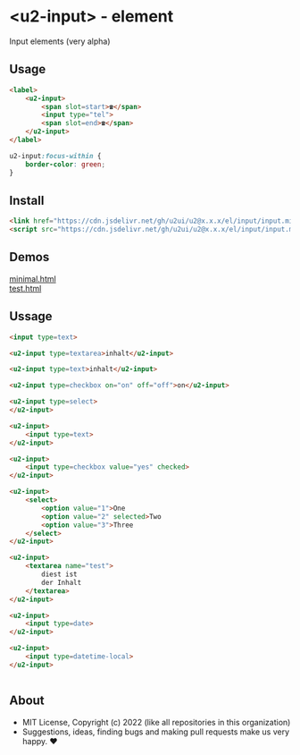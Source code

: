 # &lt;u2-input&gt; - element
Input elements (very alpha)

## Usage

```html
<label>
    <u2-input>
        <span slot=start>☎</span>
        <input type="tel">
        <span slot=end>☎</span>
    </u2-input>
</label>
```

```css
u2-input:focus-within {
    border-color: green;
}
```

## Install

```html
<link href="https://cdn.jsdelivr.net/gh/u2ui/u2@x.x.x/el/input/input.min.css" rel=stylesheet>
<script src="https://cdn.jsdelivr.net/gh/u2ui/u2@x.x.x/el/input/input.min.js" type=module async></script>
```

## Demos

[minimal.html](http://gcdn.li/u2ui/u2@main/el/input/tests/minimal.html)  
[test.html](http://gcdn.li/u2ui/u2@main/el/input/tests/test.html)  

## Ussage

```html
<input type=text>

<u2-input type=textarea>inhalt</u2-input>

<u2-input type=text>inhalt</u2-input>

<u2-input type=checkbox on="on" off="off">on</u2-input>

<u2-input type=select>
</u2-input>

<u2-input>
    <input type=text>
</u2-input>

<u2-input>
    <input type=checkbox value="yes" checked>
</u2-input>

<u2-input>
    <select>
        <option value="1">One
        <option value="2" selected>Two
        <option value="3">Three
    </select>
</u2-input>

<u2-input>
    <textarea name="test">
        diest ist
        der Inhalt
    </textarea>
</u2-input>

<u2-input>
    <input type=date>
</u2-input>

<u2-input>
    <input type=datetime-local>
</u2-input>
```

```css

```

## About

- MIT License, Copyright (c) 2022 <u2> (like all repositories in this organization) <br>
- Suggestions, ideas, finding bugs and making pull requests make us very happy. ♥

